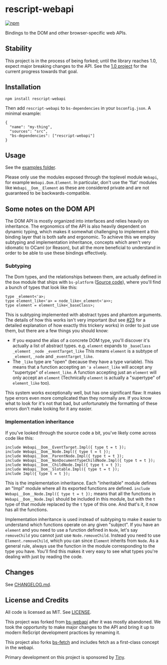 # rescript-webapi

[![npm](https://img.shields.io/npm/v/rescript-webapi.svg)](https://npmjs.org/rescript-webapi)

Bindings to the DOM and other browser-specific web APIs.

## Stability

This project is in the process of being forked; until the library reaches 1.0, expect major breaking changes to the API. See the [1.0 project](https://github.com/tinymce/rescript-webapi/projects/1) for the current progress towards that goal.

## Installation

```
npm install rescript-webapi
```

Then add `rescript-webapi` to `bs-dependencies` in your `bsconfig.json`. A minimal example:

```
{
  "name": "my-thing",
  "sources": "src",
  "bs-dependencies": ["rescript-webapi"]
}
```

## Usage

See the [examples folder](https://github.com/tinymce/rescript-webapi/tree/main/examples).

Please only use the modules exposed through the toplevel module `Webapi`, for example `Webapi.Dom.Element`. In particular, don't use the 'flat' modules like `Webapi__Dom__Element` as these are considered private and are not guaranteed to be backwards-compatible.

## Some notes on the DOM API

The DOM API is mostly organized into interfaces and relies heavily on inheritance. The ergonomics of the API is also heavily dependent on dynamic typing, which makes it somewhat challenging to implement a thin binding layer that is both safe and ergonomic. To achieve this we employ subtyping and implementation inheritance, concepts which aren't very idiomatic to OCaml (or Reason), but all the more beneficial to understand in order to be able to use these bindings effectively.

### Subtyping

The Dom types, and the relationships between them, are actually defined in the `Dom` module that ships with `bs-platform` ([Source code](https://github.com/glennsl/bucklescript/blob/master/jscomp/others/dom.mli)), where you'll find a bunch of types that look like this:

```rescript
type _element<'a>;
type element_like<'a> = node_like<_element<'a>>;
type element = element_like<_baseClass>;
```

This is subtyping implemented with abstract types and phantom arguments. The details of how this works isn't very important (but see [#23](https://github.com/reasonml-community/bs-webapi-incubator/pull/23) for a detailed explanation of how exactly this trickery works) in order to just use them, but there are a few things you should know:

* If you expand the alias of a concrete DOM type, you'll discover it's actually a list of abstract types. e.g. `element` expands to `_baseClass _element _node _eventTarget_like` This means `element` is a subtype of `_element`, `_node` and `_eventTarget_like`.
* The `_like` type are "open" (because they have a type variable). This means that a function accepting an `'a element_like` will accept any "supertype" of `element_like`. A function accepting just an `element` will only accept an `element` (Technically `element` is actually a "supertype" of `element_like` too).

This system works exceptionally well, but has one significant flaw: It makes type errors even more complicated than they normally are. If you know what to look for it's not that bad, but unfortunately the formatting of these errors don't make looking for it any easier.

### Implementation inheritance

If you've looked through the source code a bit, you've likely come across code like this:

```rescript
include Webapi__Dom__EventTarget.Impl({ type t = t });
include Webapi__Dom__Node.Impl({ type t = t });
include Webapi__Dom__ParentNode.Impl({ type t = t });
include Webapi__Dom__NonDocumentTypeChildNode.Impl({ type t = t });
include Webapi__Dom__ChildNode.Impl({ type t = t });
include Webapi__Dom__Slotable.Impl({ type t = t });
include Impl({ type t = t });
```

This is the implementation inheritance. Each "inheritable" module defines an "Impl" module where all its exported functions are defined. `include Webapi__Dom__Node.Impl({ type t = t });` means that all the functions in `Webapi__Dom__Node.Impl` should be included in this module, but with the `t` type of that module replaced by the `t` type of this one. And that's it, it now has all the functions.

Implementation inheritance is used instead of subtyping to make it easier to understand which functions operate on any given "subject". If you have an `element` and you need to use a function defined in `Node`, let's say `removeChild` you cannot just use `Node.removeChild`. Instead you need to use `Element.removeChild`, which you can since `Element` inherits from `Node`. As a general rule, always use the function in the module corresponding to the type you have. You'll find this makes it very easy to see what types you're dealing with just by reading the code.

## Changes

See [CHANGELOG.md](CHANGELOG.md).

## License and Credits

All code is licensed as MIT. See [LICENSE](LICENSE).

This project was forked from [bs-webapi](https://github.com/reasonml-community/bs-webapi-incubator) after it was mostly abandoned. We took the opportunity to make major changes to the API and bring it up to modern ReScript development practices by renaming it.

This project also forks [bs-fetch](https://github.com/reasonml-community/bs-fetch) and includes fetch as a first-class concept in the webapi.

Primary development on this project is sponsored by [Tiny](https://github.com/tinymce/).
